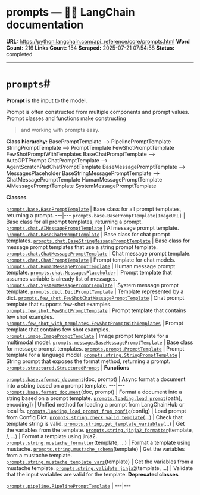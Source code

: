 # prompts — 🦜🔗 LangChain  documentation

**URL:** https://python.langchain.com/api_reference/core/prompts.html
**Word Count:** 216
**Links Count:** 154
**Scraped:** 2025-07-21 07:54:58
**Status:** completed

---

# `prompts`\#

**Prompt** is the input to the model.

Prompt is often constructed from multiple components and prompt values. Prompt classes and functions make constructing

> and working with prompts easy.

**Class hierarchy:**               BasePromptTemplate --> PipelinePromptTemplate                            StringPromptTemplate --> PromptTemplate                                                     FewShotPromptTemplate                                                     FewShotPromptWithTemplates                            BaseChatPromptTemplate --> AutoGPTPrompt                                                       ChatPromptTemplate --> AgentScratchPadChatPromptTemplate                    BaseMessagePromptTemplate --> MessagesPlaceholder                                   BaseStringMessagePromptTemplate --> ChatMessagePromptTemplate                                                                       HumanMessagePromptTemplate                                                                       AIMessagePromptTemplate                                                                       SystemMessagePromptTemplate     

**Classes**

[`prompts.base.BasePromptTemplate`](https://python.langchain.com/api_reference/core/prompts/langchain_core.prompts.base.BasePromptTemplate.html#langchain_core.prompts.base.BasePromptTemplate "langchain_core.prompts.base.BasePromptTemplate") | Base class for all prompt templates, returning a prompt.   ---|---   `prompts.base.BasePromptTemplate[ImageURL]` | Base class for all prompt templates, returning a prompt.   [`prompts.chat.AIMessagePromptTemplate`](https://python.langchain.com/api_reference/core/prompts/langchain_core.prompts.chat.AIMessagePromptTemplate.html#langchain_core.prompts.chat.AIMessagePromptTemplate "langchain_core.prompts.chat.AIMessagePromptTemplate") | AI message prompt template.   [`prompts.chat.BaseChatPromptTemplate`](https://python.langchain.com/api_reference/core/prompts/langchain_core.prompts.chat.BaseChatPromptTemplate.html#langchain_core.prompts.chat.BaseChatPromptTemplate "langchain_core.prompts.chat.BaseChatPromptTemplate") | Base class for chat prompt templates.   [`prompts.chat.BaseStringMessagePromptTemplate`](https://python.langchain.com/api_reference/core/prompts/langchain_core.prompts.chat.BaseStringMessagePromptTemplate.html#langchain_core.prompts.chat.BaseStringMessagePromptTemplate "langchain_core.prompts.chat.BaseStringMessagePromptTemplate") | Base class for message prompt templates that use a string prompt template.   [`prompts.chat.ChatMessagePromptTemplate`](https://python.langchain.com/api_reference/core/prompts/langchain_core.prompts.chat.ChatMessagePromptTemplate.html#langchain_core.prompts.chat.ChatMessagePromptTemplate "langchain_core.prompts.chat.ChatMessagePromptTemplate") | Chat message prompt template.   [`prompts.chat.ChatPromptTemplate`](https://python.langchain.com/api_reference/core/prompts/langchain_core.prompts.chat.ChatPromptTemplate.html#langchain_core.prompts.chat.ChatPromptTemplate "langchain_core.prompts.chat.ChatPromptTemplate") | Prompt template for chat models.   [`prompts.chat.HumanMessagePromptTemplate`](https://python.langchain.com/api_reference/core/prompts/langchain_core.prompts.chat.HumanMessagePromptTemplate.html#langchain_core.prompts.chat.HumanMessagePromptTemplate "langchain_core.prompts.chat.HumanMessagePromptTemplate") | Human message prompt template.   [`prompts.chat.MessagesPlaceholder`](https://python.langchain.com/api_reference/core/prompts/langchain_core.prompts.chat.MessagesPlaceholder.html#langchain_core.prompts.chat.MessagesPlaceholder "langchain_core.prompts.chat.MessagesPlaceholder") | Prompt template that assumes variable is already list of messages.   [`prompts.chat.SystemMessagePromptTemplate`](https://python.langchain.com/api_reference/core/prompts/langchain_core.prompts.chat.SystemMessagePromptTemplate.html#langchain_core.prompts.chat.SystemMessagePromptTemplate "langchain_core.prompts.chat.SystemMessagePromptTemplate") | System message prompt template.   [`prompts.dict.DictPromptTemplate`](https://python.langchain.com/api_reference/core/prompts/langchain_core.prompts.dict.DictPromptTemplate.html#langchain_core.prompts.dict.DictPromptTemplate "langchain_core.prompts.dict.DictPromptTemplate") | Template represented by a dict.   [`prompts.few_shot.FewShotChatMessagePromptTemplate`](https://python.langchain.com/api_reference/core/prompts/langchain_core.prompts.few_shot.FewShotChatMessagePromptTemplate.html#langchain_core.prompts.few_shot.FewShotChatMessagePromptTemplate "langchain_core.prompts.few_shot.FewShotChatMessagePromptTemplate") | Chat prompt template that supports few-shot examples.   [`prompts.few_shot.FewShotPromptTemplate`](https://python.langchain.com/api_reference/core/prompts/langchain_core.prompts.few_shot.FewShotPromptTemplate.html#langchain_core.prompts.few_shot.FewShotPromptTemplate "langchain_core.prompts.few_shot.FewShotPromptTemplate") | Prompt template that contains few shot examples.   [`prompts.few_shot_with_templates.FewShotPromptWithTemplates`](https://python.langchain.com/api_reference/core/prompts/langchain_core.prompts.few_shot_with_templates.FewShotPromptWithTemplates.html#langchain_core.prompts.few_shot_with_templates.FewShotPromptWithTemplates "langchain_core.prompts.few_shot_with_templates.FewShotPromptWithTemplates") | Prompt template that contains few shot examples.   [`prompts.image.ImagePromptTemplate`](https://python.langchain.com/api_reference/core/prompts/langchain_core.prompts.image.ImagePromptTemplate.html#langchain_core.prompts.image.ImagePromptTemplate "langchain_core.prompts.image.ImagePromptTemplate") | Image prompt template for a multimodal model.   [`prompts.message.BaseMessagePromptTemplate`](https://python.langchain.com/api_reference/core/prompts/langchain_core.prompts.message.BaseMessagePromptTemplate.html#langchain_core.prompts.message.BaseMessagePromptTemplate "langchain_core.prompts.message.BaseMessagePromptTemplate") | Base class for message prompt templates.   [`prompts.prompt.PromptTemplate`](https://python.langchain.com/api_reference/core/prompts/langchain_core.prompts.prompt.PromptTemplate.html#langchain_core.prompts.prompt.PromptTemplate "langchain_core.prompts.prompt.PromptTemplate") | Prompt template for a language model.   [`prompts.string.StringPromptTemplate`](https://python.langchain.com/api_reference/core/prompts/langchain_core.prompts.string.StringPromptTemplate.html#langchain_core.prompts.string.StringPromptTemplate "langchain_core.prompts.string.StringPromptTemplate") | String prompt that exposes the format method, returning a prompt.   [`prompts.structured.StructuredPrompt`](https://python.langchain.com/api_reference/core/prompts/langchain_core.prompts.structured.StructuredPrompt.html#langchain_core.prompts.structured.StructuredPrompt "langchain_core.prompts.structured.StructuredPrompt") |       **Functions**

[`prompts.base.aformat_document`](https://python.langchain.com/api_reference/core/prompts/langchain_core.prompts.base.aformat_document.html#langchain_core.prompts.base.aformat_document "langchain_core.prompts.base.aformat_document")\(doc, prompt\) | Async format a document into a string based on a prompt template.   ---|---   [`prompts.base.format_document`](https://python.langchain.com/api_reference/core/prompts/langchain_core.prompts.base.format_document.html#langchain_core.prompts.base.format_document "langchain_core.prompts.base.format_document")\(doc, prompt\) | Format a document into a string based on a prompt template.   [`prompts.loading.load_prompt`](https://python.langchain.com/api_reference/core/prompts/langchain_core.prompts.loading.load_prompt.html#langchain_core.prompts.loading.load_prompt "langchain_core.prompts.loading.load_prompt")\(path\[, encoding\]\) | Unified method for loading a prompt from LangChainHub or local fs.   [`prompts.loading.load_prompt_from_config`](https://python.langchain.com/api_reference/core/prompts/langchain_core.prompts.loading.load_prompt_from_config.html#langchain_core.prompts.loading.load_prompt_from_config "langchain_core.prompts.loading.load_prompt_from_config")\(config\) | Load prompt from Config Dict.   [`prompts.string.check_valid_template`](https://python.langchain.com/api_reference/core/prompts/langchain_core.prompts.string.check_valid_template.html#langchain_core.prompts.string.check_valid_template "langchain_core.prompts.string.check_valid_template")\(...\) | Check that template string is valid.   [`prompts.string.get_template_variables`](https://python.langchain.com/api_reference/core/prompts/langchain_core.prompts.string.get_template_variables.html#langchain_core.prompts.string.get_template_variables "langchain_core.prompts.string.get_template_variables")\(...\) | Get the variables from the template.   [`prompts.string.jinja2_formatter`](https://python.langchain.com/api_reference/core/prompts/langchain_core.prompts.string.jinja2_formatter.html#langchain_core.prompts.string.jinja2_formatter "langchain_core.prompts.string.jinja2_formatter")\(template, /, ...\) | Format a template using jinja2.   [`prompts.string.mustache_formatter`](https://python.langchain.com/api_reference/core/prompts/langchain_core.prompts.string.mustache_formatter.html#langchain_core.prompts.string.mustache_formatter "langchain_core.prompts.string.mustache_formatter")\(template, ...\) | Format a template using mustache.   [`prompts.string.mustache_schema`](https://python.langchain.com/api_reference/core/prompts/langchain_core.prompts.string.mustache_schema.html#langchain_core.prompts.string.mustache_schema "langchain_core.prompts.string.mustache_schema")\(template\) | Get the variables from a mustache template.   [`prompts.string.mustache_template_vars`](https://python.langchain.com/api_reference/core/prompts/langchain_core.prompts.string.mustache_template_vars.html#langchain_core.prompts.string.mustache_template_vars "langchain_core.prompts.string.mustache_template_vars")\(template\) | Get the variables from a mustache template.   [`prompts.string.validate_jinja2`](https://python.langchain.com/api_reference/core/prompts/langchain_core.prompts.string.validate_jinja2.html#langchain_core.prompts.string.validate_jinja2 "langchain_core.prompts.string.validate_jinja2")\(template, ...\) | Validate that the input variables are valid for the template.      **Deprecated classes**

[`prompts.pipeline.PipelinePromptTemplate`](https://python.langchain.com/api_reference/core/prompts/langchain_core.prompts.pipeline.PipelinePromptTemplate.html#langchain_core.prompts.pipeline.PipelinePromptTemplate "langchain_core.prompts.pipeline.PipelinePromptTemplate") |    ---|---